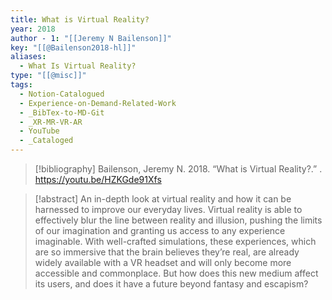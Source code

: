 ```yaml
---
title: What is Virtual Reality?
year: 2018
author - 1: "[[Jeremy N Bailenson]]"
key: "[[@Bailenson2018-hl]]"
aliases:
  - What Is Virtual Reality?
type: "[[@misc]]"
tags:
  - Notion-Catalogued
  - Experience-on-Demand-Related-Work
  - _BibTex-to-MD-Git
  - _XR-MR-VR-AR
  - YouTube
  - _Cataloged
---
```


> [!bibliography]
> Bailenson, Jeremy N. 2018. “What is Virtual Reality?.” . https://youtu.be/HZKGde91Xfs

> [!abstract]
> An in-depth look at virtual reality and how it can be harnessed to improve our everyday lives. Virtual reality is able to effectively blur the line between reality and illusion, pushing the limits of our imagination and granting us access to any experience imaginable. With well-crafted simulations, these experiences, which are so immersive that the brain believes they’re real, are already widely available with a VR headset and will only become more accessible and commonplace. But how does this new medium affect its users, and does it have a future beyond fantasy and escapism?